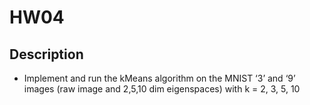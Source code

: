 # HW04
## Description

- Implement and run the kMeans algorithm on the MNIST ‘3’ and ‘9’ images (raw image and 2,5,10 dim eigenspaces) with k = 2, 3, 5, 10
